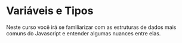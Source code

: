 # Variáveis e Tipos

Neste curso você irá se familiarizar com as estruturas de dados mais comuns do Javascript e entender algumas nuances entre elas.


